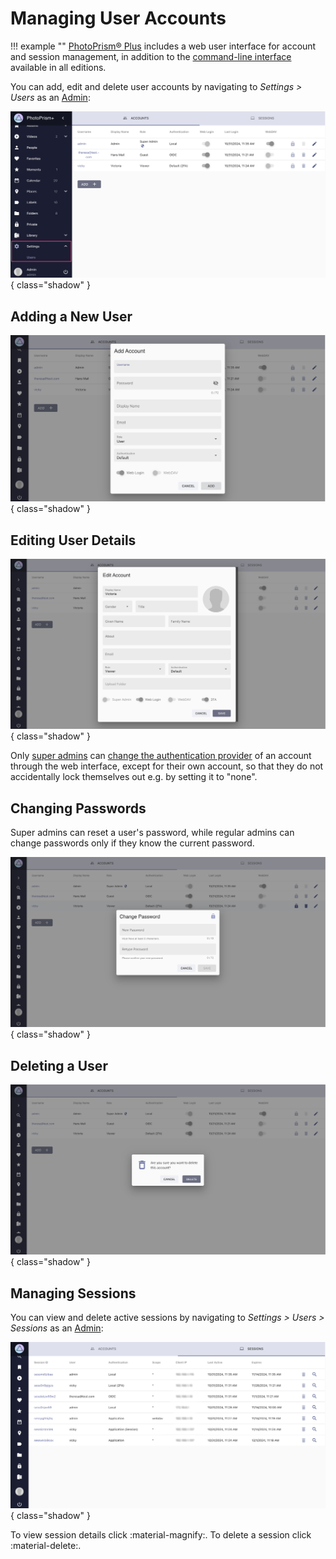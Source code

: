 # Managing User Accounts

!!! example ""
    [PhotoPrism® Plus](https://www.photoprism.app/editions#compare) includes a web user interface for account and session management, in addition to the [command-line interface](cli.md) available in all editions.

You can add, edit and delete user accounts by navigating to *Settings > Users* as an [Admin](roles.md#admin):

![Screenshot](img/users.jpg){ class="shadow" }

## Adding a New User

![Screenshot](img/users-add.jpg){ class="shadow" }

## Editing User Details

![Screenshot](img/users-edit.jpg){ class="shadow" }

Only [super admins](roles.md#admin) can [change the authentication provider](cli.md#command-options) of an account through the web interface, except for their own account, so that they do not accidentally lock themselves out e.g. by setting it to "none".

## Changing Passwords

Super admins can reset a user's password, while regular admins can change passwords only if they know the current password.

![Screenshot](img/users-change-pw.jpg){ class="shadow" }

## Deleting a User

![Screenshot](img/users-delete.jpg){ class="shadow" }


## Managing Sessions

You can view and delete active sessions by navigating to *Settings > Users > Sessions* as an [Admin](roles.md#admin):

![Screenshot](img/sessions.jpg){ class="shadow" }

To view session details click :material-magnify:.
To delete a session click :material-delete:.